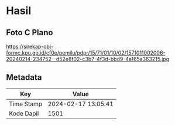 # Hasil

## Foto C Plano

https://sirekap-obj-formc.kpu.go.id/cf0e/pemilu/pdpr/15/71/01/10/02/1571011002006-20240214-234752--d52e8f02-c3b7-4f3d-bbd9-4a165a363215.jpg


## Metadata

| Key        | Value               |
| ---------- | ------------------- |
| Time Stamp | 2024-02-17 13:05:41 |
| Kode Dapil | 1501                |



